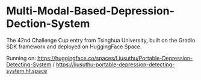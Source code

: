 # Multi-Modal-Based-Depression-Dection-System
The 42nd Challenge Cup entry from Tsinghua University, built on the Gradio SDK framework and deployed on HuggingFace Space.

Running on: https://huggingface.co/spaces/Liusuthu/Portable-Depression-Detecting-System / https://liusuthu-portable-depression-detecting-system.hf.space
